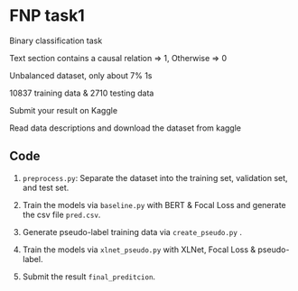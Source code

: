 # FNP task1
Binary classification task

Text section contains a causal relation => 1, Otherwise => 0

Unbalanced dataset, only about 7% 1s

10837 training data & 2710 testing data

Submit your result on Kaggle

Read data descriptions and download the dataset from kaggle

## Code

1. `preprocess.py`: Separate the dataset into the training set, validation set, and test set.

2. Train the models via `baseline.py` with BERT & Focal Loss and generate the csv file `pred.csv`.

3. Generate pseudo-label training data via `create_pseudo.py` .

4. Train the models via `xlnet_pseudo.py` with XLNet, Focal Loss & pseudo-label.

5. Submit the result `final_preditcion`.
